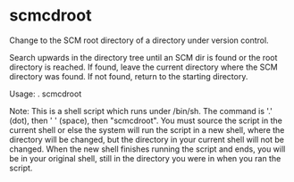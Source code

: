 scmcdroot
=========

Change to the SCM root directory of a directory under version control.

Search upwards in the directory tree until an SCM dir is found or the root
directory is reached.
If found, leave the current directory where the SCM directory was found.
If not found, return to the starting directory.

Usage: . scmcdroot

Note: This is a shell script which runs under /bin/sh. 
The command is '.' (dot), then ' ' (space), then "scmcdroot". 
You must source the script in the current shell or else the system will 
run the script in a new shell, where the directory will be changed, but
the directory in your current shell will not be changed.  When the new
shell finishes running the script and ends, you will be in your original
shell, still in the directory you were in when you ran the script.

